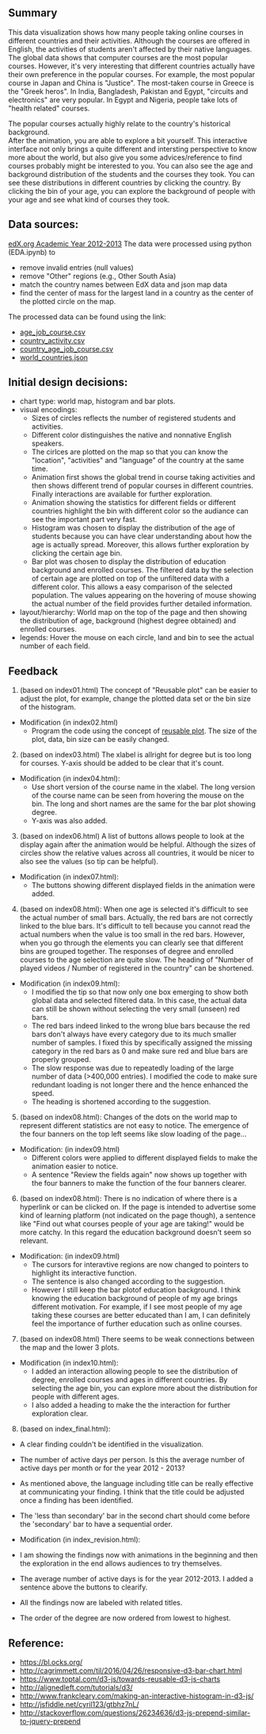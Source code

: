 ## Summary
This data visualization shows how many people taking online courses in different countries and their activities. Although the courses are offered in English, the activities of students aren't affected by their native languages. The global data shows that computer courses are the most popular courses. However, it's very interesting that different countries actually have their own preference in the popular courses. For example, the most popular course in Japan and China is "Justice". The most-taken course in Greece is the "Greek heros". In India, Bangladesh, Pakistan and Egypt, "circuits and electronics" are very popular. In Egypt and Nigeria, people take lots of "health related" courses. 

The popular courses actually highly relate to the country's historical background.  
After the animation, you are able to explore a bit yourself. This interactive interface not only brings a quite different and intersting perspective to know more about the world, but also give you some advices/reference to find courses probably might be interested to you.  You can also see the age and background distribution of the students and the courses they took. You can see these distributions in different countries by clicking the country. By clicking the bin of your age, you can explore the background of people with your age and see what kind of courses they took. 

## Data sources:
[edX.org Academic Year 2012-2013](https://public.tableau.com/s/sites/default/files/media/EdX_2013%20Academic%20Year%20Courses.csv)
The data were processed using python (EDA.ipynb) to
- remove invalid entries (null values)
- remove "Other" regions (e.g., Other South Asia)
- match the country names between EdX data and json map data
- find the center of mass for the largest land in a country as the center of the plotted circle on the map.

The processed data can be found using the link:
- [age_job_course.csv](https://www.dropbox.com/s/4na1gh45q3yk98h/age_job_course.csv?dl=0)
- [country_activity.csv](https://www.dropbox.com/s/nhswgzwb0w0h5vg/country_activity.csv?dl=0)
- [country_age_job_course.csv](https://www.dropbox.com/s/6twn5mnjzcyul1i/country_age_job_course.csv?dl=0)
- [world_countries.json](https://www.dropbox.com/s/icp8o2hh7ppgtln/world_countries.json?dl=0)


## Initial design decisions:
- chart type: world map, histogram and bar plots.
- visual encodings: 
  - Sizes of circles reflects the number of registered students and activities. 
  - Different color distinguishes the native and nonnative English speakers.
  - The cirlces are plotted on the map so that you can know the "location",  "activities" and "language" of the country at the same time. 
  - Animation first shows the global trend in course taking activities and then shows different trend of popular courses in different countries. Finally interactions are available for further exploration.
  - Animation showing the statistics for different fields or different countries highlight the bin with different color so the audiance can see the important part very fast. 
  - Histogram was chosen to display the distribution of the age of students because you can have clear understanding about how the age is actually spread. Moreover, this allows further exploration by clicking the certain age bin.
  - Bar plot was chosen to display the distribution of education background and enrolled courses. The filtered data by the selection of certain age are plotted on top of the unfiltered data with a different color. This allows a easy comparison of the selected population. The values appearing on the hovering of mouse showing the actual number of the field provides further detailed information. 
- layout/hierarchy: World map on the top of the page and then showing the distribution of age, background (highest degree obtained) and enrolled courses.
- legends: Hover the mouse on each circle, land and bin to see the actual number of each field.    


## Feedback 
1. (based on index01.html)
The concept of "Reusable plot" can be easier to adjust the plot, for example, change the plotted data set or the bin size of the histogram.

- Modification (in index02.html)  
	- Program the code using the concept of [reusable plot](https://bost.ocks.org/mike/chart/). The size of the plot, data, bin size can be easily changed.


2. (based on index03.html)
The xlabel is allright for degree but is too long for courses. Y-axis should be added to be clear that it's count. 

- Modification (in index04.html):
	- Use short version of the course name in the xlabel. The long version of the course name can be seen from hovering the mouse on the bin. The long and short names are the same for the bar plot showing degree. 
	- Y-axis was also added.


3. (based on index06.html)
A list of buttons allows people to look at the display again after the animation would be helpful. Although the sizes of circles show the relative values across all countries, it would be nicer to also see the values (so tip can be helpful).

- Modification (in index07.html): 
	- The buttons showing different displayed fields in the animation were added. 
     
 
4. (based on index08.html):
When one age is selected it's difficult to see the actual number of small bars. Actually, the red bars are not correctly linked to the blue bars. It's difficult to tell because you cannot read the actual numbers when the value is too small in the red bars. However, when you go through the elements you can clearly see that different bins are grouped together. The responses of degree and enrolled courses to the age selection are quite slow. The heading of "Number of played videos / Number of registered in the country" can be shortened.  

- Modification (in index09.html): 
  - I modified the tip so that now only one box emerging to show both global data and selected filtered data. In this case, the actual data can still be shown without selecting the very small (unseen) red bars.
  - The red bars indeed linked to the wrong blue bars because the red bars don't always have every category due to its much smaller number of samples. I fixed this by specifically assigned the missing category in the red bars as 0 and make sure red and blue bars are properly grouped. 
  - The slow response was due to repeatedly loading of the large number of data (>400,000 entries). I modified the code to make sure redundant loading is not longer there and the hence enhanced the speed.
  - The heading is shortened according to the suggestion. 

5. (based on index08.html):
Changes of the dots on the world map to represent different statistics are not easy to notice. The emergence of the four banners on the top left seems like slow loading of the page...

- Modification: (in index09.html)
	- Different colors were applied to different displayed fields to make the animation easier to notice. 
	- A sentence "Review the fields again" now shows up together with the four banners to make the function of the four banners clearer.

6. (based on index08.html):
There is no indication of where there is a hyperlink or can be clicked on. If the page is intended to advertise some kind of learning platform (not indicated on the page though), a sentence like "Find out what courses people of your age are taking!" would be more catchy. In this regard the education background doesn't seem so relevant.

- Modification: (in index09.html)
	- The cursors for interavtive regions are now changed to pointers to highlight its interactive function. 
	- The sentence is also changed according to the suggestion. 
	- However I still keep the bar plotof education background. I think knowing the education background of people of my age brings different motivation. For example, if I see most people of my age taking these courses are better educated than I am, I can definitely feel the importance of further education such as online courses. 

7. (based on index08.html)
There seems to be weak connections between the map and the lower 3 plots. 

- Modification (in index10.html):
  -	I added an interaction allowing people to see the distribution of degree, enrolled courses and ages in different countries. By selecting the age bin, you can explore more about the distribution for people with different ages.
  - I also added a heading to make the the interaction for further exploration clear.

8. (based on index_final.html):
 - A clear finding couldn't be identified in the visualization.
 - The number of active days per person. Is this the average number of active days per month or for the year 2012 - 2013?
 - As mentioned above, the language including title can be really effective at communicating your finding. I think that the title could be adjusted once a finding has been identified.
 - The 'less than secondary' bar in the second chart should come before the 'secondary' bar to have a sequential order.

- Modification (in index_revision.html):
 - I am showing the findings now with animations in the beginning and then the exploration in the end allows audiences to try themselves.
 - The average number of active days is for the year 2012-2013. I added a sentence above the buttons to clearify.
 - All the findings now are labeled with related titles.
 - The order of the degree are now ordered from lowest to highest.  



## Reference:
* https://bl.ocks.org/
* http://cagrimmett.com/til/2016/04/26/responsive-d3-bar-chart.html
* https://www.toptal.com/d3-js/towards-reusable-d3-js-charts
* http://alignedleft.com/tutorials/d3/
* http://www.frankcleary.com/making-an-interactive-histogram-in-d3-js/
* http://jsfiddle.net/cyril123/gtbhz7nL/
* http://stackoverflow.com/questions/26234636/d3-js-prepend-similar-to-jquery-prepend

